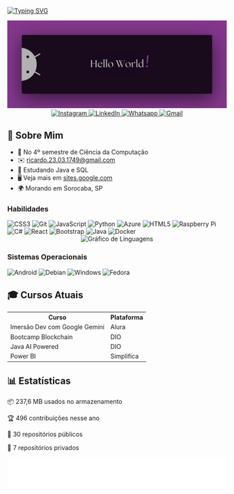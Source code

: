 <!-- Seção de introdução -->
<div>
  <p>
    <a href="https://git.io/typing-svg">
      <img src="https://readme-typing-svg.demolab.com?font=Fira+Code&size=28&pause=1000&duration=4000&color=8E44AD&vCenter=true&width=500&lines=%F0%9F%91%8B+Sou+Ricardo+Andreotti;Aluno+de+Ci%C3%AAncia+da+Comput.+%F0%9F%92%AA" alt="Typing SVG" />
    </a>
  </p>
</div>

<!-- Imagem de banner -->
<div style="text-align: center;">
  <img src="./HelloWorld.png" alt="Hello world!" />
</div>

<!-- Links para redes sociais com ícones no centro -->
<div style="text-align: center;">
  <a href="https://www.instagram.com/yourprofile" target="_blank">
    <img src="https://img.shields.io/static/v1?message=Instagram&logo=instagram&label=&color=8E44AD&logoColor=white&labelColor=&style=for-the-badge" height="26" alt="Instagram" />
  </a>
  <a href="https://www.linkedin.com/in/ricardo-andreotti-gonçalves-0b5785283" target="_blank">
    <img src="https://img.shields.io/static/v1?message=LinkedIn&logo=linkedin&label=&color=8E44AD&logoColor=white&labelColor=&style=for-the-badge" height="26" alt="LinkedIn" />
  </a>
  <a href="https://wa.me/5515981888676" target="_blank">
    <img src="https://img.shields.io/static/v1?message=Whatsapp&logo=whatsapp&label=&color=8E44AD&logoColor=white&labelColor=&style=for-the-badge" height="26" alt="Whatsapp" />
  </a>
  <a href="mailto:ricardo.23.03.1749@gmail.com" target="_blank">
    <img src="https://img.shields.io/static/v1?message=Gmail&logo=gmail&label=&color=8E44AD&logoColor=white&labelColor=&style=for-the-badge" height="26" alt="Gmail" />
  </a>
</div>

<!-- Seção sobre mim -->
<div>
  <h2>💫 Sobre Mim</h2>
  <ul>
    <li>🚀 No 4º semestre de Ciência da Computação</li>
    <li>✉️ <a href="mailto:ricardo.23.03.1749@gmail.com">ricardo.23.03.1749@gmail.com</a></li>
    <li>🧠 Estudando Java e SQL</li>
    <li>🖥️ Veja mais em <a href="https://sites.google.com/view/ricardoag/home">sites.google.com</a></li>
    <li>🌍 Morando em Sorocaba, SP</li>
  </ul>
</div>

<!-- Seção de habilidades -->
<div>
  <h3>Habilidades</h3>
  <div style="text-align: left;">
    <img src="https://cdn.jsdelivr.net/gh/devicons/devicon/icons/css3/css3-original.svg" height="28" alt="CSS3" />
    <img src="https://cdn.jsdelivr.net/gh/devicons/devicon/icons/git/git-original.svg" height="28" alt="Git" />
    <img src="https://cdn.jsdelivr.net/gh/devicons/devicon/icons/javascript/javascript-original.svg" height="28" alt="JavaScript" />
    <img src="https://cdn.jsdelivr.net/gh/devicons/devicon/icons/python/python-original.svg" height="28" alt="Python" />
    <img src="https://cdn.jsdelivr.net/gh/devicons/devicon/icons/azure/azure-original.svg" height="28" alt="Azure" />
    <img src="https://cdn.jsdelivr.net/gh/devicons/devicon/icons/html5/html5-original.svg" height="28" alt="HTML5" />
    <img src="https://cdn.jsdelivr.net/gh/devicons/devicon/icons/raspberrypi/raspberrypi-original.svg" height="28" alt="Raspberry Pi" />
    <img src="https://cdn.jsdelivr.net/gh/devicons/devicon/icons/csharp/csharp-original.svg" height="28" alt="C#" />
    <img src="https://cdn.jsdelivr.net/gh/devicons/devicon/icons/react/react-original.svg" height="28" alt="React" />
    <img src="https://cdn.jsdelivr.net/gh/devicons/devicon/icons/bootstrap/bootstrap-original.svg" height="28" alt="Bootstrap" />
    <img src="https://cdn.jsdelivr.net/gh/devicons/devicon/icons/java/java-original.svg" height="28" alt="Java" />
    <img src="https://cdn.jsdelivr.net/gh/devicons/devicon/icons/docker/docker-original.svg" height="28" alt="Docker" />
  </div>
</div>

<!-- Gráfico de linguagens mais usadas no github, centralizado -->
<div style="text-align: center;">
  <img src="https://github-readme-stats.vercel.app/api/top-langs?username=devAndreotti&locale=pt-br&hide_title=true&layout=compact&card_width=320&langs_count=5&theme=tokyonight&hide_border=true&order=2" width="385" alt="Gráfico de Linguagens" />
</div>

<!-- Seção de sistemas operacionais -->
<div>
  <h3>Sistemas Operacionais</h3>
  <div style="text-align: left;">
    <img src="https://cdn.jsdelivr.net/gh/devicons/devicon/icons/android/android-plain.svg" height="28" alt="Android" />
    <img src="https://cdn.jsdelivr.net/gh/devicons/devicon/icons/debian/debian-original.svg" height="28" alt="Debian" />
    <img src="https://cdn.jsdelivr.net/gh/devicons/devicon/icons/windows8/windows8-original.svg" height="28" alt="Windows" />
    <img src="https://cdn.jsdelivr.net/gh/devicons/devicon/icons/fedora/fedora-original.svg" height="28" alt="Fedora" />
  </div>
</div>

<!-- Seção de cursos atuais -->
<div>
  <h2>🎓 Cursos Atuais</h2>
  <table>
    <tr>
      <th>Curso</th>
      <th>Plataforma</th>
    </tr>
    <tr>
      <td>Imersão Dev com Google Gemini</td>
      <td>Alura</td>
    </tr>
    <tr>
      <td>Bootcamp Blockchain</td>
      <td>DIO</td>
    </tr>
    <tr>
      <td>Java AI Powered</td>
      <td>DIO</td>
    </tr>
    <tr>
      <td>Power BI</td>
      <td>Simplifica</td>
    </tr>
  </table>
</div>

<!-- Seção de estatísticas do github -->
<div>
  <h2>📊 Estatísticas</h2>
  <p>📦 237,6 MB usados no armazenamento</p>
  <p>🏆 496 contribuições nesse ano</p>
  <p>📜 30 repositórios públicos</p>
  <p>🔑 7 repositórios privados</p>
</div>

<!-- SVG de enfeite -->
<div>
  <img src="./purple.svg" alt="Purple SVG" />
</div>
